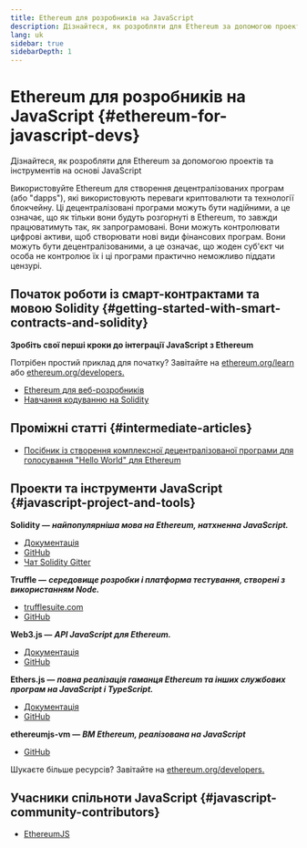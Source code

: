 ```yaml
---
title: Ethereum для розробників на JavaScript
description: Дізнайтеся, як розробляти для Ethereum за допомогою проектів та інструментів на основі JavaScript
lang: uk
sidebar: true
sidebarDepth: 1
---
```


# Ethereum для розробників на JavaScript {#ethereum-for-javascript-devs}

<div class="featured">Дізнайтеся, як розробляти для Ethereum за допомогою проектів та інструментів на основі JavaScript</div>

Використовуйте Ethereum для створення децентралізованих програм (або "dapps"), які використовують переваги криптовалюти та технології блокчейну. Ці децентралізовані програми можуть бути надійними, а це означає, що як тільки вони будуть розгорнуті в Ethereum, то завжди працюватимуть так, як запрограмовані. Вони можуть контролювати цифрові активи, щоб створювати нові види фінансових програм. Вони можуть бути децентралізованими, а це означає, що жоден суб'єкт чи особа не контролює їх і ці програми практично неможливо піддати цензурі.

## Початок роботи із смарт-контрактами та мовою Solidity {#getting-started-with-smart-contracts-and-solidity}

**Зробіть свої перші кроки до інтеграції JavaScript з Ethereum**

Потрібен простий приклад для початку? Завітайте на [ethereum.org/learn](/uk/learn/) або [ethereum.org/developers.](/uk/developers/)

- [Ethereum для веб-розробників](https://medium.com/@mvmurthy/ethereum-for-web-developers-890be23d1d0c)
- [Навчання кодуванню на Solidity](https://cryptozombies.io/en/solidity)

## Проміжні статті {#intermediate-articles}

- [Посібник із створення комплексної децентралізованої програми для голосування "Hello World" для Ethereum](https://medium.com/@mvmurthy/full-stack-hello-world-voting-ethereum-dapp-tutorial-part-1-40d2d0d807c2)

## Проекти та інструменти JavaScript {#javascript-project-and-tools}

**Solidity —** **_найпопулярніша мова на Ethereum, натхненна JavaScript._**

- [Документація](https://solidity.readthedocs.io)
- [GitHub](https://github.com/ethereum/solidity/)
- [Чат Solidity Gitter](https://gitter.im/ethereum/solidity/)

**Truffle —** **_середовище розробки і платформа тестування, створені з використанням Node._**

- [trufflesuite.com](https://www.trufflesuite.com/)
- [GitHub](https://github.com/trufflesuite/truffle)

**Web3.js —** **_API JavaScript для Ethereum._**

- [Документація](https://web3js.readthedocs.io/en/1.0/)
- [GitHub](https://github.com/ethereum/web3.js/)

**Ethers.js —** **_повна реалізація гаманця Ethereum та інших службових програм на JavaScript і TypeScript._**

- [Документація](https://docs.ethers.io/ethers.js/html/)
- [GitHub](https://github.com/ethers-io/ethers.js/)

**ethereumjs-vm —** **_ВМ Ethereum, реалізована на JavaScript_**

- [GitHub](https://github.com/ethereumjs/ethereumjs-vm)

Шукаєте більше ресурсів? Завітайте на [ethereum.org/developers.](/uk/developers/)

## Учасники спільноти JavaScript {#javascript-community-contributors}

- [EthereumJS](https://ethereumjs.github.io)
